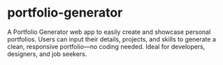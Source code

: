 # portfolio-generator
A Portfolio Generator web app to easily create and showcase personal portfolios. Users can input their details, projects, and skills to generate a clean, responsive portfolio—no coding needed. Ideal for developers, designers, and job seekers.
